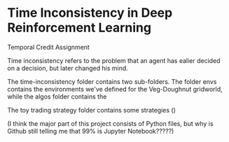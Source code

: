 # Time Inconsistency in Deep Reinforcement Learning

Temporal Credit Assignment

Time inconsistency refers to the problem that an agent has ealier decided on a decision, but later changed his mind.



The time-inconsistency folder contains two sub-folders. The folder envs contains the environments we've defined for the Veg-Doughnut gridworld, while the algos folder contains the 

The toy trading strategy folder contains some strategies ()

(I think the major part of this project consists of Python files, but why is Github still telling me that 99% is Jupyter Notebook?????)
